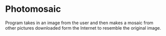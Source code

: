 # Photomosaic
Program takes in an image from the user and then makes a mosaic from other pictures downloaded form the Internet to resemble the original image.
